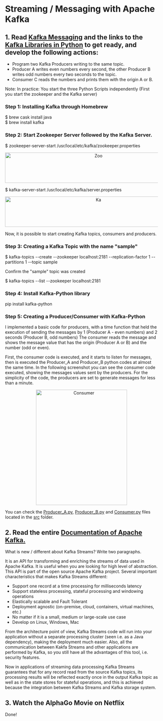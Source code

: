 # Streaming / Messaging with Apache Kafka

## 1. Read [Kafka Messaging](https://towardsdatascience.com/getting-started-with-apache-kafka-in-python-604b3250aa05)  and the links to the [Kafka Libraries in Python](https://github.com/dpkp/kafka-python) to get ready, and develop the following actions:

- Program two Kafka Producers writing to the same topic.
- Producer A writes even numbers every second, the other Producer B writes odd numbers every two seconds to the topic.
- Consumer C reads the numbers and prints them with the origin A or B.

Note: In practice: You start the three Python Scripts independently (First you start the zookeeper and the Kafka server)

### Step 1: Installing Kafka through Homebrew

$ brew cask install java \
$ brew install kafka

### Step 2: Start Zookeeper Server followed by the Kafka Server.

$ zookeeper-server-start /usr/local/etc/kafka/zookeeper.properties 

<p align="center">
<img src="https://github.com/federueda/Apache_Kafka/blob/master/docs/Zookeeper.png" width="600" height="100" title="Zoo">
</p>

$ kafka-server-start /usr/local/etc/kafka/server.properties

<p align="center">
<img src="https://github.com/federueda/Apache_Kafka/blob/master/docs/Kafka_Server.png" width="600" height="100" title="Ka">
</p>

Now, it is possible to start creating Kafka topics, consumers and producers. 

### Step 3: Creating a Kafka Topic with the name "sample"

$ kafka-topics --create --zookeeper localhost:2181 --replication-factor 1 --partitions 1 --topic sample

Confirm the "sample" topic was created

$ kafka-topics --list --zookeeper localhost:2181


### Step 4: Install Kafka-Python library

pip install kafka-python

### Step 5: Creating a Producer/Consumer with Kafka-Python

I implemented a basic code for producers, with a time function that held the execution of sending the messages by 1 (Producer A - even numbers) and 2 seconds (Producer B, odd numbers) The consumer reads the message and shows the message value that has the origin (Producer A or B) and the number (odd or even).

First, the consumer code is executed, and it starts to listen for messages, then is executed the Producer_A and Producer_B python codes at almost the same time. In the following screenshot you can see the consumer code executed, showing the messages values sent by the producers. For the simplicity of the code, the producers are set to generate messages for less than a minute.

<p align="center">
<img src="https://github.com/federueda/Apache_Kafka/blob/master/docs/cons.png" width="300" height="380" title="Consumer">
</p>

You can check the [Producer_A.py](src/Producer_A.py), [Producer_B.py](src/Producer_B.py) and [Consumer.py](src/Consumer.py) files located in the [src](src/) folder.

## 2. Read the entire [Documentation of Apache Kafka.](https://kafka.apache.org/24/documentation/streams/)

What is new / different about Kafka Streams? Write two paragraphs.

It is an API for transforming and enriching the streams of data used in Apache Kafka. It is useful when you are looking for high level of abstraction. This API is part of the open source Apache Kafka project. Several important characteristics that makes Kafka Streams different:

- Support one record at a time processing for milliseconds latency
- Support stateless processing, stateful processing and windowing operations
- Elastically scalable and Fault Tolerant
- Deployment agnostic (on-premise, cloud, containers, virtual machines, etc.)
- No matter if it is a small, medium or large-scale use case
- Develop on Linux, Windows, Mac

From the architecture point of view, Kafka Streams code will run into your application without a separate processing cluster (seen i.e. as a Java dependency), making the deployment much easier. Also, all the communication between Kakfa Streams and other applications are performed by Kafka, so you still have all the advantages of this tool, i.e. security features. 

Now in applications of streaming data processing Kafka Streams guarantees that for any record read from the source Kafka topics, its processing results will be reflected exactly once in the output Kafka topic as well as in the state stores for stateful operations, and this is achieved because the integration between Kafka Streams and Kafka storage system.

## 3. Watch the AlphaGo Movie on Netflix

Done!

